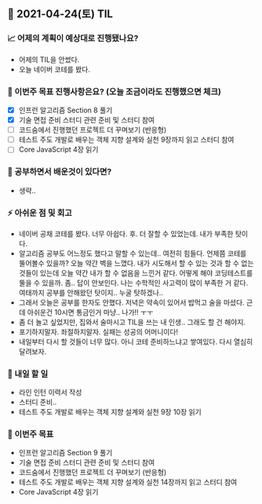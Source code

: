 ## 📆 2021-04-24(토) TIL

### 📈 어제의 계획이 예상대로 진행됐나요?
- 어제의 TIL을 안썼다.
- 오늘 네이버 코테를 봤다.

### 🦄 이번주 목표 진행사항은요? (오늘 조금이라도 진행했으면 체크)
- [x] 인프런 알고리즘 Section 8 풀기
- [x] 기술 면접 준비 스터디 관련 준비 및 스터디 참여
- [ ] 코드숨에서 진행했던 프로젝트 더 꾸며보기 (반응형)
- [ ] 테스트 주도 개발로 배우는 객체 지향 설계와 실천 9장까지 읽고 스터디 참여
- [ ] Core JavaScript 4장 읽기

### 🤔 공부하면서 배운것이 있다면?
- 생략..

### ⚡ 아쉬운 점 및 회고
- 네이버 공채 코테를 봤다. 너무 아쉽다. 후. 더 잘할 수 있었는데. 내가 부족한 탓이다.
- 알고리즘 공부도 어느정도 했다고 말할 수 있는데.. 여전히 힘들다. 언제쯤 코테를 뚤어볼수 있을까? 오늘 약간 벽을 느꼈다. 내가 시도해서 할 수 있는 것과 할 수 없는 것들이 있는데 오늘 약간 내가 할 수 없음을 느낀거 같다. 어떻게 해야 코딩테스트를 뚤을 수 있을까. 좀.. 답이 안보인다. 나는 수학적인 사고력이 많이 부족한 거 같다. 여태까지 공부를 안해왔던 탓이지.. 누굴 탓하겠나..
- 그래서 오늘은 공부를 한자도 안했다. 저녁은 약속이 있어서 밥먹고 술을 마셨다. 근데 아쉬운건 10시면 통금인거 마냥.. 나가!! ㅜㅜ
- 좀 더 놀고 싶었지만, 집와서 술마시고 TIL을 쓰는 내 인생.. 그래도 할 건 해야지.
- 포기하지말자. 좌절하지말자. 실패는 성공의 어머니이다!
- 내일부터 다시 할 것들이 너무 많다. 아니 코테 준비하느냐고 쌓여있다. 다시 열심히 달려보자.

### 🚀 내일 할 일
- 라인 인턴 이력서 작성
- 스터디 준비..
- 테스트 주도 개발로 배우는 객체 지향 설계와 실천 9장 10장 읽기

### 🎯 이번주 목표
- 인프런 알고리즘 Section 9 풀기
- 기술 면접 준비 스터디 관련 준비 및 스터디 참여
- 코드숨에서 진행했던 프로젝트 더 꾸며보기 (반응형)
- 테스트 주도 개발로 배우는 객체 지향 설계와 실천 14장까지 읽고 스터디 참여
- Core JavaScript 4장 읽기
